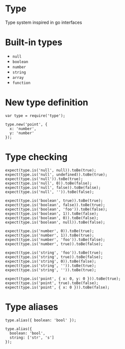 # Type

Type system inspired in go interfaces

# Built-in types

*   `null`
*   `boolean`
*   `number`
*   `string`
*   `array`
*   `function`

# New type definition

    var type = require('type');

    type.new('point', {
      x: 'number',
      y: 'number'
    });

# Type checking

    expect(type.is('null', null)).toBe(true);
    expect(type.is('null', undefined)).toBe(true);
    expect(type.is('null')).toBe(true);
    expect(type.is('null', 0)).toBe(false);
    expect(type.is('null', false)).toBe(false);
    expect(type.is('null', '')).toBe(false);

    expect(type.is('boolean', true)).toBe(true);
    expect(type.is('boolean', false)).toBe(true);
    expect(type.is('boolean', 'foo')).toBe(false);
    expect(type.is('boolean', 1)).toBe(false);
    expect(type.is('boolean', 0)).toBe(false);
    expect(type.is('boolean', null)).toBe(false);
    
    expect(type.is('number', 0)).toBe(true);
    expect(type.is('number', 1)).toBe(true);
    expect(type.is('number', 'foo')).toBe(false);
    expect(type.is('number', true)).toBe(false);

    expect(type.is('string', 'foo')).toBe(true);
    expect(type.is('string', true)).toBe(false);
    expect(type.is('string', 0)).toBe(false);
    expect(type.is('string', '')).toBe(true);
    expect(type.is('string', '')).toBe(true);

    expect(type.is('point', { x: 0, y: 0 })).toBe(true);
    expect(type.is('point', true).toBe(false);
    expect(type.is('point', { x: 0 })).toBe(false);

# Type aliases

    type.alias({ boolean: 'bool' });

    type.alias({
      boolean: 'bool',
      string: ['str', 's']
    });
